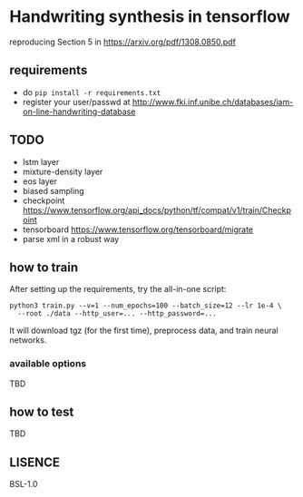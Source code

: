 # Handwriting synthesis in tensorflow

reproducing Section 5 in https://arxiv.org/pdf/1308.0850.pdf

## requirements

- do `pip install -r requirements.txt`
- register your user/passwd at http://www.fki.inf.unibe.ch/databases/iam-on-line-handwriting-database

## TODO

- lstm layer
- mixture-density layer
- eos layer
- biased sampling
- checkpoint https://www.tensorflow.org/api_docs/python/tf/compat/v1/train/Checkpoint
- tensorboard https://www.tensorflow.org/tensorboard/migrate
- parse xml in a robust way

## how to train

After setting up the requirements, try the all-in-one script:
```
python3 train.py --v=1 --num_epochs=100 --batch_size=12 --lr 1e-4 \
  --root ./data --http_user=... --http_password=...
```
It will download tgz (for the first time), preprocess data, and train neural networks.

### available options

TBD

## how to test

TBD

## LISENCE

BSL-1.0
